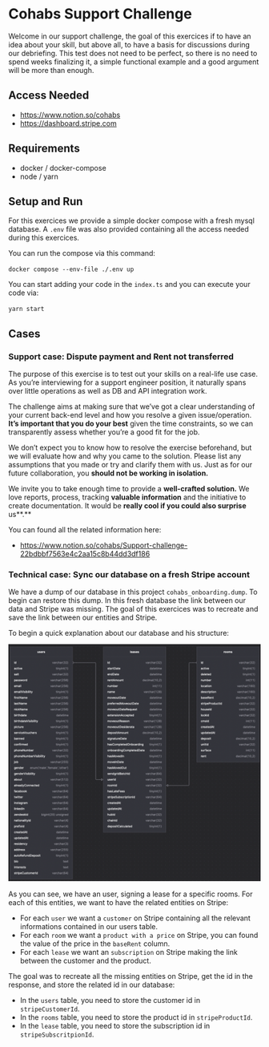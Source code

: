 # Cohabs Support Challenge

Welcome in our support challenge, the goal of this exercices if to have an idea about your skill, but above all, to have a basis for discussions during our debriefing. This test does not need to be perfect, so there is no need to spend weeks finalizing it, a simple functional example and a good argument will be more than enough.

## Access Needed
- https://www.notion.so/cohabs
- https://dashboard.stripe.com

## Requirements
- docker / docker-compose
- node / yarn

## Setup and Run

For this exercices we provide a simple docker compose with a fresh mysql database. A `.env` file was also provided containing all the access needed during this exercices.

You can run the compose via this command:

`docker compose --env-file ./.env up`

You can start adding your code in the `index.ts` and you can execute your code via:

`yarn start`

## Cases

### **Support case:** Dispute payment and Rent not transferred

The purpose of this exercise is to test out your skills on a real-life use case. As you’re interviewing for a support engineer position, it naturally spans over little operations as well as DB and API integration work.

The challenge aims at making sure that we’ve got a clear understanding of your current back-end level and how you resolve a given issue/operation. **It’s important that you do your best** given the time constraints, so we can transparently assess whether you’re a good fit for the job.

We don’t expect you to know how to resolve the exercise beforehand, but we will evaluate how and why you came to the solution. Please list any assumptions that you made or try and clarify them with us. Just as for our future collaboration, you **should not be working in isolation.**

We invite you to take enough time to provide a **well-crafted solution.** We love reports, process, tracking **valuable information** and the initiative to create documentation. It would be **really cool if you could also surprise** us**.**

You can found all the related information here:
 - https://www.notion.so/cohabs/Support-challenge-22bdbbf7563e4c2aa15c8b44dd3df186

### **Technical case:** Sync our database on a fresh Stripe account

We have a dump of our database in this project `cohabs_onboarding.dump`. To begin can restore this dump. In this fresh database the link between our data and Stripe was missing. The goal of this exercices was to recreate and save the link between our entities and Stripe.

To begin a quick explanation about our database and his structure:

![alt text](assets/cohabs_onboarding.png "Cohabs Onboarding Schema")

As you can see, we have an user, signing a lease for a specific rooms.
For each of this entities, we want to have the related entities on Stripe:

- For each `user` we want a `customer` on Stripe containing all the relevant informations contained in our users table. 
- For each `room` we want a `product with a price` on Stripe, you can found the value of the price in the `baseRent` column.
- For each `lease` we want an `subscription` on Stripe making the link between the customer and the product.

The goal was to recreate all the missing entities on Stripe, get the id in the response, and store the related id in our database:

- In the `users` table, you need to store the customer id in `stripeCustomerId`.
- In the `rooms` table, you need to store the product id in `stripeProductId`.
- In the `lease` table, you need to store the subscription id in `stripeSubscritpionId`.
